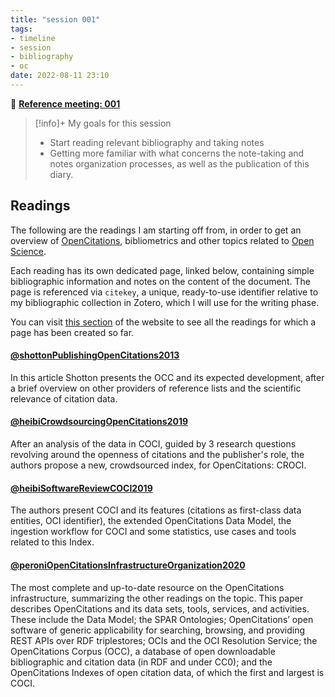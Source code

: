 ```yaml
---
title: "session 001"
tags:
- timeline
- session
- bibliography
- oc
date: 2022-08-11 23:10
---
```

<span 
		class="ob-timelines"
		data-date="2022-08-11-00">
</span>

👥 [**Reference meeting: 001**](notes/meetings/meeting%20001.md)

> [!info]+ My goals for this session
> 
> * Start reading relevant bibliography and taking notes
> * Getting more familiar with what concerns the note-taking and notes organization processes, as well as the publication of this diary. 

## Readings 
The following are the readings I am starting off from, in order to get an overview of [OpenCitations](https://opencitations.net/), bibliometrics and other topics related to [Open Science](https://en.wikipedia.org/wiki/Open_science).

Each reading has its own dedicated page, linked below, containing simple bibliographic information and notes on the content of the document. The page is referenced via `citekey`, a unique, ready-to-use identifier relative to my bibliographic collection in Zotero, which I will use for the writing phase. 

You can visit [this section](https://eliarizzetto.github.io/quartz/tags/reading) of the website to see all the readings for which a page has been created so far.

#### [@shottonPublishingOpenCitations2013](notes/readings/@shottonPublishingOpenCitations2013.md)

In this article Shotton presents the OCC and its expected development, after a brief overview on other providers of reference lists and the scientific relevance of citation data.

#### [@heibiCrowdsourcingOpenCitations2019](notes/readings/@heibiCrowdsourcingOpenCitations2019.md)

After an analysis of the data in COCI, guided by 3 research questions revolving around the openness of citations and the publisher's role, the authors propose a new, crowdsourced index, for OpenCitations: CROCI. 

#### [@heibiSoftwareReviewCOCI2019](notes/readings/@heibiSoftwareReviewCOCI2019.md)

The authors present COCI and its features (citations as first-class data entities, OCI identifier), the extended OpenCitations Data Model, the ingestion workflow for COCI and some statistics, use cases and tools related to this Index. 

#### [@peroniOpenCitationsInfrastructureOrganization2020](notes/readings/@peroniOpenCitationsInfrastructureOrganization2020.md)

The most complete and up-to-date resource on the OpenCitations infrastructure, summarizing the other readings on the topic. This paper describes OpenCitations and its data sets, tools, services, and activities. These include the Data Model; the SPAR Ontologies; OpenCitations’ open software of generic applicability for searching, browsing, and providing REST APIs over RDF triplestores; OCIs and the OCI Resolution Service; the OpenCitations Corpus (OCC), a database of open downloadable bibliographic and citation data (in RDF and under CC0); and the OpenCitations Indexes of open citation data, of which the first and largest is COCI.